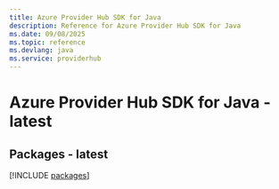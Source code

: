 ```yaml
---
title: Azure Provider Hub SDK for Java
description: Reference for Azure Provider Hub SDK for Java
ms.date: 09/08/2025
ms.topic: reference
ms.devlang: java
ms.service: providerhub
---
```

# Azure Provider Hub SDK for Java - latest
## Packages - latest
[!INCLUDE [packages](provider-hub-index.md)]